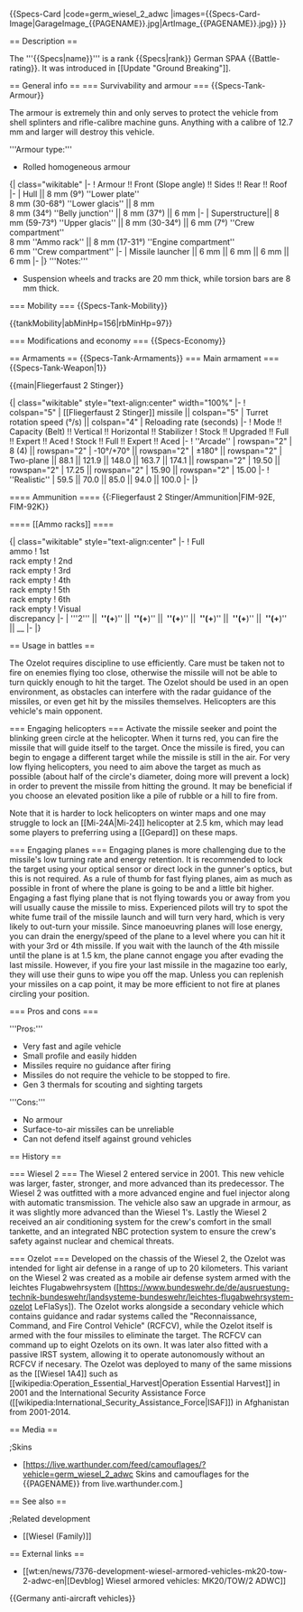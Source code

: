 {{Specs-Card
|code=germ_wiesel_2_adwc
|images={{Specs-Card-Image|GarageImage_{{PAGENAME}}.jpg|ArtImage_{{PAGENAME}}.jpg}}
}}

== Description ==
<!-- ''In the description, the first part should be about the history of the creation and combat usage of the vehicle, as well as its key features. In the second part, tell the reader about the ground vehicle in the game. Insert a screenshot of the vehicle, so that if the novice player does not remember the vehicle by name, he will immediately understand what kind of vehicle the article is talking about.'' -->
The '''{{Specs|name}}''' is a rank {{Specs|rank}} German SPAA {{Battle-rating}}. It was introduced in [[Update "Ground Breaking"]].

== General info ==
=== Survivability and armour ===
{{Specs-Tank-Armour}}
<!-- ''Describe armour protection. Note the most well protected and key weak areas. Appreciate the layout of modules as well as the number and location of crew members. Is the level of armour protection sufficient, is the placement of modules helpful for survival in combat? If necessary use a visual template to indicate the most secure and weak zones of the armour.'' -->
The armour is extremely thin and only serves to protect the vehicle from shell splinters and rifle-calibre machine guns. Anything with a calibre of 12.7 mm and larger will destroy this vehicle.

'''Armour type:'''

* Rolled homogeneous armour

{| class="wikitable"
|-
! Armour !! Front (Slope angle) !! Sides !! Rear !! Roof
|-
| Hull ||  8 mm (9°) ''Lower plate'' <br> 8 mm (30-68°) ''Lower glacis'' || 8 mm <br> 8 mm (34°) ''Belly junction'' || 8 mm (37°) || 6 mm
|-
| Superstructure|| 8 mm (59-73°) ''Upper glacis'' || 8 mm (30-34°) || 6 mm (7°) ''Crew compartment'' <br> 8 mm ''Ammo rack'' || 8 mm (17-31°) ''Engine compartment'' <br> 6 mm ''Crew compartment''
|-
| Missile launcher || 6 mm || 6 mm || 6 mm || 6 mm
|-
|}
'''Notes:'''

* Suspension wheels and tracks are 20 mm thick, while torsion bars are 8 mm thick.

=== Mobility ===
{{Specs-Tank-Mobility}}
<!-- ''Write about the mobility of the ground vehicle. Estimate the specific power and manoeuvrability, as well as the maximum speed forwards and backwards.'' -->

{{tankMobility|abMinHp=156|rbMinHp=97}}

=== Modifications and economy ===
{{Specs-Economy}}

== Armaments ==
{{Specs-Tank-Armaments}}
=== Main armament ===
{{Specs-Tank-Weapon|1}}
<!-- ''Give the reader information about the characteristics of the main gun. Assess its effectiveness in a battle based on the reloading speed, ballistics and the power of shells. Do not forget about the flexibility of the fire, that is how quickly the cannon can be aimed at the target, open fire on it and aim at another enemy. Add a link to the main article on the gun: <code><nowiki>{{main|Name of the weapon}}</nowiki></code>. Describe in general terms the ammunition available for the main gun. Give advice on how to use them and how to fill the ammunition storage.'' -->
{{main|Fliegerfaust 2 Stinger}}

{| class="wikitable" style="text-align:center" width="100%"
|-
! colspan="5" | [[Fliegerfaust 2 Stinger]] missile || colspan="5" | Turret rotation speed (°/s) || colspan="4" | Reloading rate (seconds)
|-
! Mode !! Capacity (Belt) !! Vertical !! Horizontal !! Stabilizer
! Stock !! Upgraded !! Full !! Expert !! Aced
! Stock !! Full !! Expert !! Aced
|-
! ''Arcade''
| rowspan="2" | 8 (4) || rowspan="2" | -10°/+70° || rowspan="2" | ±180° || rowspan="2" | Two-plane || 88.1 || 121.9 || 148.0 || 163.7 || 174.1 || rowspan="2" | 19.50 || rowspan="2" | 17.25 || rowspan="2" | 15.90 || rowspan="2" | 15.00
|-
! ''Realistic''
| 59.5 || 70.0 || 85.0 || 94.0 || 100.0
|-
|}

==== Ammunition ====
{{:Fliegerfaust 2 Stinger/Ammunition|FIM-92E, FIM-92K}}

==== [[Ammo racks]] ====
<!-- [[File:Ammoracks_{{PAGENAME}}.png|right|thumb|x250px|[[Ammo racks]] of the {{PAGENAME}}]] -->
<!-- '''Last updated:''' -->
{| class="wikitable" style="text-align:center"
|-
! Full<br>ammo
! 1st<br>rack empty
! 2nd<br>rack empty
! 3rd<br>rack empty
! 4th<br>rack empty
! 5th<br>rack empty
! 6th<br>rack empty
! Visual<br>discrepancy
|-
| '''2''' || __&nbsp;''(+__)'' || __&nbsp;''(+__)'' || __&nbsp;''(+__)'' || __&nbsp;''(+__)'' || __&nbsp;''(+__)'' || __&nbsp;''(+__)'' || __
|-
|}

== Usage in battles ==
<!-- ''Describe the tactics of playing in the vehicle, the features of using vehicles in the team and advice on tactics. Refrain from creating a "guide" - do not impose a single point of view but instead give the reader food for thought. Describe the most dangerous enemies and give recommendations on fighting them. If necessary, note the specifics of the game in different modes (AB, RB, SB).'' -->
The Ozelot requires discipline to use efficiently. Care must be taken not to fire on enemies flying too close, otherwise the missile will not be able to turn quickly enough to hit the target. The Ozelot should be used in an open environment, as obstacles can interfere with the radar guidance of the missiles, or even get hit by the missiles themselves. Helicopters are this vehicle's main opponent.

=== Engaging helicopters ===
Activate the missile seeker and point the blinking green circle at the helicopter. When it turns red, you can fire the missile that will guide itself to the target. Once the missile is fired, you can begin to engage a different target while the missile is still in the air. For very low flying helicopters, you need to aim above the target as much as possible (about half of the circle's diameter, doing more will prevent a lock) in order to prevent the missile from hitting the ground. It may be beneficial if you choose an elevated position like a pile of rubble or a hill to fire from.

Note that it is harder to lock helicopters on winter maps and one may struggle to lock an [[Mi-24A|Mi-24]] helicopter at 2.5 km, which may lead some players to preferring using a [[Gepard]] on these maps.

=== Engaging planes ===
Engaging planes is more challenging due to the missile's low turning rate and energy retention. It is recommended to lock the target using your optical sensor or direct lock in the gunner's optics, but this is not required. As a rule of thumb for fast flying planes, aim as much as possible in front of where the plane is going to be and a little bit higher. Engaging a fast flying plane that is not flying towards you or away from you will usually cause the missile to miss. Experienced pilots will try to spot the white fume trail of the missile launch and will turn very hard, which is very likely to out-turn your missile. Since manoeuvring planes will lose energy, you can drain the energy/speed of the plane to a level where you can hit it with your 3rd or 4th missile. If you wait with the launch of the 4th missile until the plane is at 1.5 km, the plane cannot engage you after evading the last missile. However, if you fire your last missile in the magazine too early, they will use their guns to wipe you off the map. Unless you can replenish your missiles on a cap point, it may be more efficient to not fire at planes circling your position.

=== Pros and cons ===
<!-- ''Summarise and briefly evaluate the vehicle in terms of its characteristics and combat effectiveness. Mark its pros and cons in a bulleted list. Try not to use more than 6 points for each of the characteristics. Avoid using categorical definitions such as "bad", "good" and the like - use substitutions with softer forms such as "inadequate" and "effective".'' -->

'''Pros:'''

* Very fast and agile vehicle
* Small profile and easily hidden
* Missiles require no guidance after firing
* Missiles do not require the vehicle to be stopped to fire.
* Gen 3 thermals for scouting and sighting targets

'''Cons:'''

* No armour
* Surface-to-air missiles can be unreliable
* Can not defend itself against ground vehicles

== History ==
<!-- ''Describe the history of the creation and combat usage of the vehicle in more detail than in the introduction. If the historical reference turns out to be too long, take it to a separate article, taking a link to the article about the vehicle and adding a block "/History" (example: <nowiki>https://wiki.warthunder.com/(Vehicle-name)/History</nowiki>) and add a link to it here using the <code>main</code> template. Be sure to reference text and sources by using <code><nowiki><ref></ref></nowiki></code>, as well as adding them at the end of the article with <code><nowiki><references /></nowiki></code>. This section may also include the vehicle's dev blog entry (if applicable) and the in-game encyclopedia description (under <code><nowiki>=== In-game description ===</nowiki></code>, also if applicable).'' -->

=== Wiesel 2 ===
The Wiesel 2 entered service in 2001. This new vehicle was larger, faster, stronger, and more advanced than its predecessor. The Wiesel 2 was outfitted with a more advanced engine and fuel injector along with automatic transmission. The vehicle also saw an upgrade in armour, as it was slightly more advanced than the Wiesel 1's. Lastly the Wiesel 2 received an air conditioning system for the crew's comfort in the small tankette, and an integrated NBC protection system to ensure the crew's safety against nuclear and chemical threats.

=== Ozelot ===
Developed on the chassis of the Wiesel 2, the Ozelot was intended for light air defense in a range of up to 20 kilometers. This variant on the Wiesel 2 was created as a mobile air defense system armed with the leichtes Flugabwehrsystem ([https://www.bundeswehr.de/de/ausruestung-technik-bundeswehr/landsysteme-bundeswehr/leichtes-flugabwehrsystem-ozelot LeFlaSys]). The Ozelot works alongside a secondary vehicle which contains guidance and radar systems called the "Reconnaissance, Command, and Fire Control Vehicle" (RCFCV), while the Ozelot itself is armed with the four missiles to eliminate the target. The RCFCV can command up to eight Ozelots on its own. It was later also fitted with a passive IRST system, allowing it to operate autonomously without an RCFCV if necesary. The Ozelot was deployed to many of the same missions as the [[Wiesel 1A4]] such as [[wikipedia:Operation_Essential_Harvest|Operation Essential Harvest]] in 2001 and the International Security Assistance Force ([[wikipedia:International_Security_Assistance_Force|ISAF]]) in Afghanistan from 2001-2014.

== Media ==
<!-- ''Excellent additions to the article would be video guides, screenshots from the game, and photos.'' -->

;Skins
* [https://live.warthunder.com/feed/camouflages/?vehicle=germ_wiesel_2_adwc Skins and camouflages for the {{PAGENAME}} from live.warthunder.com.]

== See also ==
<!-- ''Links to the articles on the War Thunder Wiki that you think will be useful for the reader, for example:''
* ''reference to the series of the vehicles;''
* ''links to approximate analogues of other nations and research trees.'' -->

;Related development
* [[Wiesel (Family)]]

== External links ==
<!-- ''Paste links to sources and external resources, such as:''
* ''topic on the official game forum;''
* ''other literature.'' -->

* [[wt:en/news/7376-development-wiesel-armored-vehicles-mk20-tow-2-adwc-en|[Devblog] Wiesel armored vehicles: MK20/TOW/2 ADWC]]

{{Germany anti-aircraft vehicles}}